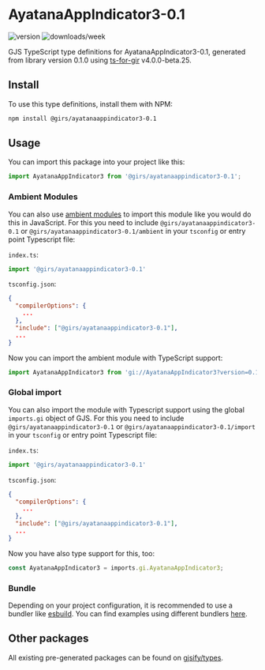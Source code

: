 
# AyatanaAppIndicator3-0.1

![version](https://img.shields.io/npm/v/@girs/ayatanaappindicator3-0.1)
![downloads/week](https://img.shields.io/npm/dw/@girs/ayatanaappindicator3-0.1)


GJS TypeScript type definitions for AyatanaAppIndicator3-0.1, generated from library version 0.1.0 using [ts-for-gir](https://github.com/gjsify/ts-for-gir) v4.0.0-beta.25.

## Install

To use this type definitions, install them with NPM:
```bash
npm install @girs/ayatanaappindicator3-0.1
```

## Usage

You can import this package into your project like this:
```ts
import AyatanaAppIndicator3 from '@girs/ayatanaappindicator3-0.1';
```

### Ambient Modules

You can also use [ambient modules](https://github.com/gjsify/ts-for-gir/tree/main/packages/cli#ambient-modules) to import this module like you would do this in JavaScript.
For this you need to include `@girs/ayatanaappindicator3-0.1` or `@girs/ayatanaappindicator3-0.1/ambient` in your `tsconfig` or entry point Typescript file:

`index.ts`:
```ts
import '@girs/ayatanaappindicator3-0.1'
```

`tsconfig.json`:
```json
{
  "compilerOptions": {
    ...
  },
  "include": ["@girs/ayatanaappindicator3-0.1"],
  ...
}
```

Now you can import the ambient module with TypeScript support: 

```ts
import AyatanaAppIndicator3 from 'gi://AyatanaAppIndicator3?version=0.1';
```

### Global import

You can also import the module with Typescript support using the global `imports.gi` object of GJS.
For this you need to include `@girs/ayatanaappindicator3-0.1` or `@girs/ayatanaappindicator3-0.1/import` in your `tsconfig` or entry point Typescript file:

`index.ts`:
```ts
import '@girs/ayatanaappindicator3-0.1'
```

`tsconfig.json`:
```json
{
  "compilerOptions": {
    ...
  },
  "include": ["@girs/ayatanaappindicator3-0.1"],
  ...
}
```

Now you have also type support for this, too:

```ts
const AyatanaAppIndicator3 = imports.gi.AyatanaAppIndicator3;
```

### Bundle

Depending on your project configuration, it is recommended to use a bundler like [esbuild](https://esbuild.github.io/). You can find examples using different bundlers [here](https://github.com/gjsify/ts-for-gir/tree/main/examples).

## Other packages

All existing pre-generated packages can be found on [gjsify/types](https://github.com/gjsify/types).

